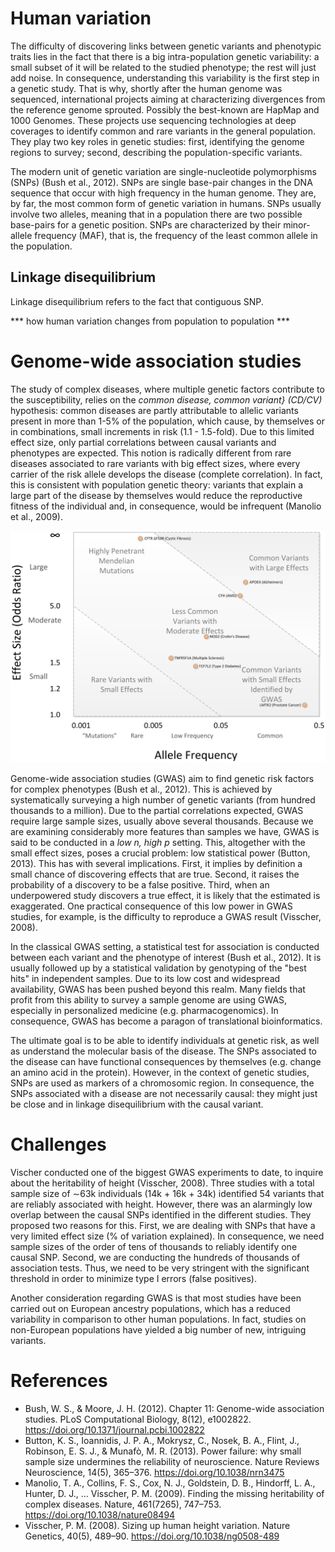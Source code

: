 # Human variation

The difficulty of discovering links between genetic variants and phenotypic traits lies in the fact that there is a big intra-population genetic variability: a small subset of it will be related to the studied phenotype; the rest will just add noise. In consequence, understanding this variability is the first step in a genetic study. That is why, shortly after the human genome was sequenced, international projects aiming at characterizing divergences from the reference genome sprouted. Possibly the best-known are HapMap and 1000 Genomes. These projects use sequencing technologies at deep coverages to identify common and rare variants in the general population. They play two key roles in genetic studies: first, identifying the genome regions to survey; second, describing the population-specific variants.

The modern unit of genetic variation are single-nucleotide polymorphisms (SNPs) (Bush et al., 2012). SNPs are single base-pair changes in the DNA sequence that occur with high frequency in the human genome. They are, by far, the most common form of genetic variation in humans. SNPs usually involve two alleles, meaning that in a population there are two possible base-pairs for a genetic position. SNPs are characterized by their minor-allele frequency (MAF), that is, the frequency of the least common allele in the population.

## Linkage disequilibrium

Linkage disequilibrium refers to the fact that contiguous SNP.

*** how human variation changes from population to population ***

# Genome-wide association studies

The study of complex diseases, where multiple genetic factors contribute to the susceptibility, relies on the *common disease, common variant} (CD/CV)* hypothesis: common diseases are partly attributable to allelic variants present in more than 1-5% of the population, which cause, by themselves or in combinations, small increments in risk (1.1 - 1.5-fold). Due to this limited effect size, only partial correlations between causal variants and phenotypes are expected. This notion is radically different from rare diseases associated to rare variants with big effect sizes, where every carrier of the risk allele develops the disease (complete correlation). In fact, this is consistent with population genetic theory: variants that explain a large part of the disease by themselves would reduce the reproductive fitness of the individual and, in consequence, would be infrequent (Manolio et al., 2009).

![genetic_studies](../figures/genetic_studies.png)

Genome-wide association studies (GWAS) aim to find genetic risk factors for complex phenotypes (Bush et al., 2012). This is achieved by systematically surveying a high number of genetic variants (from hundred thousands to a million). Due to the partial correlations expected, GWAS require large sample sizes, usually above several thousands. Because we are examining considerably more features than samples we have, GWAS is said to be conducted in a *low n, high p* setting. This, altogether with the small effect sizes, poses a crucial problem: low statistical power (Button, 2013). This has with several implications. First, it implies by definition a small chance of discovering effects that are true. Second, it raises the probability of a discovery to be a false positive. Third, when an underpowered study discovers a true effect, it is likely that the estimated is exaggerated. One practical consequence of this low power in GWAS studies, for example, is the difficulty to reproduce a GWAS result (Visscher, 2008).

In the classical GWAS setting, a statistical test for association is conducted between each variant and the phenotype of interest (Bush et al., 2012). It is usually followed up by a statistical validation by genotyping of the "best hits" in independent samples.  Due to its low cost and widespread availability, GWAS has been pushed beyond this realm. Many fields that profit from this ability to survey a sample genome are using GWAS, especially in personalized medicine (e.g. pharmacogenomics). In consequence, GWAS has become a paragon of translational bioinformatics.

The ultimate goal is to be able to identify individuals at genetic risk, as well as understand the molecular basis of the disease. The SNPs associated to the disease can have functional consequences by themselves (e.g. change an amino acid in the protein). However, in the context of genetic studies, SNPs are used as markers of a chromosomic region. In consequence, the SNPs associated with a disease are not necessarily causal: they might just be close and in linkage disequilibrium with the causal variant.

# Challenges

Vischer conducted one of the biggest GWAS experiments to date, to inquire about the heritability of height (Visscher, 2008). Three studies with a total sample size of ∼63k individuals (14k + 16k + 34k) identified 54 variants that are reliably associated with height. However, there was an alarmingly low overlap between the causal SNPs identified in the different studies. They proposed two reasons for this. First, we are dealing with SNPs that have a very limited effect size (% of variation explained). In consequence, we need sample sizes of the order of tens of thousands to reliably identify one causal SNP. Second, we are conducting the hundreds of thousands of association tests. Thus, we need to be very stringent with the significant threshold in order to minimize type I errors (false positives).

Another consideration regarding GWAS is that most studies have been carried out on European ancestry populations, which has a reduced variability in comparison to other human populations. In fact, studies on non-European populations have yielded a big number of new, intriguing variants.

# References

* Bush, W. S., & Moore, J. H. (2012). Chapter 11: Genome-wide association studies. PLoS Computational Biology, 8(12), e1002822. https://doi.org/10.1371/journal.pcbi.1002822
* Button, K. S., Ioannidis, J. P. A., Mokrysz, C., Nosek, B. A., Flint, J., Robinson, E. S. J., & Munafò, M. R. (2013). Power failure: why small sample size undermines the reliability of neuroscience. Nature Reviews Neuroscience, 14(5), 365–376. https://doi.org/10.1038/nrn3475
* Manolio, T. A., Collins, F. S., Cox, N. J., Goldstein, D. B., Hindorff, L. A., Hunter, D. J., … Visscher, P. M. (2009). Finding the missing heritability of complex diseases. Nature, 461(7265), 747–753. https://doi.org/10.1038/nature08494
* Visscher, P. M. (2008). Sizing up human height variation. Nature Genetics, 40(5), 489–90. https://doi.org/10.1038/ng0508-489
